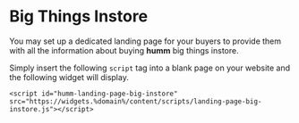 # Big Things Instore

You may set up a dedicated landing page for your buyers to provide them with all the information about buying **humm** big things instore.

Simply insert the following <code>script</code> tag into a blank page on your website and the following widget will display.

```
<script id="humm-landing-page-big-instore" src="https://widgets.%domain%/content/scripts/landing-page-big-instore.js"></script>
```

<br>
<script id="humm-landing-page-big-instore" src="https://widgets.%domain%/content/scripts/landing-page-big-instore.js"></script>
